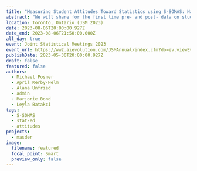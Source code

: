 ```yaml
---
title: "Measuring Student Attitudes Toward Statistics using S-SOMAS: National Data and Individualized Report"
abstract: "We will share for the first time pre- and post- data on students' attitudes toward statistics from the new S-SOMAS instrument. At this session, we will show national data on students' attitudes toward statistics and reveal the customizable reports that instructors who participate (past and future) receive about their students and their attitudes compared to the national norms. This survey is part of a family of validated instruments to assess students' attitudes toward statistics or data science, instructors' attitudes toward teaching these subjects, and the learning environment, funded by NSF (DUE-2013392) and performed by the Motivational Attitudes Towards Statistics and Data Science Education Research (MASDER) Team."
location: Toronto, Ontario (JSM 2023)
date: 2023-08-06T20:00:00.927Z
date_end: 2023-08-06T21:50:00.000Z
all_day: true
event: Joint Statistical Meetings 2023
event_url: https://ww2.aievolution.com/JSMAnnual/index.cfm?do=ev.viewEv&ev=4714
publishDate: 2023-05-30T20:00:00.927Z
draft: false
featured: false
authors:
  - Michael Posner
  - April Kerby-Helm
  - Alana Unfried
  - admin
  - Marjorie Bond
  - Leyla Batakci
tags:
  - S-SOMAS
  - stat-ed
  - attitudes
projects:
  - masder
image:
  filename: featured
  focal_point: Smart
  preview_only: false
---
```

